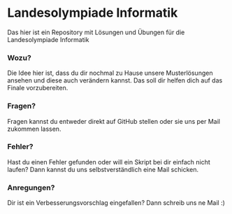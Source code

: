 # Landesolympiade Informatik
Das hier ist ein Repository mit Lösungen und Übungen für die Landesolympiade Informatik
### Wozu?
Die Idee hier ist, dass du dir nochmal zu Hause unsere Musterlösungen ansehen und diese auch verändern kannst. Das soll dir helfen dich auf das Finale vorzubereiten.
### Fragen?
Fragen kannst du entweder direkt auf GitHub stellen oder sie uns per Mail zukommen lassen.
### Fehler?
Hast du einen Fehler gefunden oder will ein Skript bei dir einfach nicht laufen? Dann kannst du uns selbstverständlich eine Mail schicken.
### Anregungen?
Dir ist ein Verbesserungsvorschlag eingefallen? Dann schreib uns ne Mail :)
